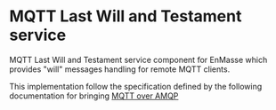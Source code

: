 # MQTT Last Will and Testament service
MQTT Last Will and Testament service component for EnMasse which provides "will" messages handling for remote MQTT clients.

This implementation follow the specification defined by the following documentation for bringing [MQTT over AMQP](https://github.com/EnMasseProject/enmasse/blob/master/mqtt-over-amqp/README.md)
